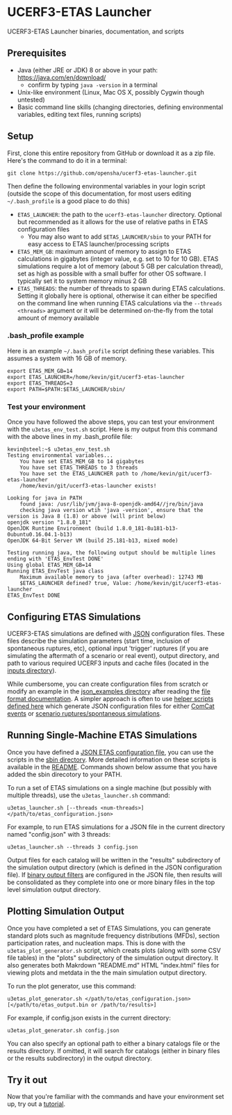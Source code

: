 # UCERF3-ETAS Launcher

UCERF3-ETAS Launcher binaries, documentation, and scripts

## Prerequisites

* Java (either JRE or JDK) 8 or above in your path: https://java.com/en/download/
  * confirm by typing `java -version` in a terminal
* Unix-like environment (Linux, Mac OS X, possibly Cygwin though untested)
* Basic command line skills (changing directories, defining environmental variables, editing text files, running scripts)

## Setup

First, clone this entire repository from GitHub or download it as a zip file. Here's the command to do it in a terminal:

`git clone https://github.com/opensha/ucerf3-etas-launcher.git`

Then define the following environmental variables in your login script (outside the scope of this documentation, for most users editing `~/.bash_profile` is a good place to do this)

  * `ETAS_LAUNCHER`: the path to the `ucerf3-etas-launcher` directory. Optional but recommended as it allows for the use of relative paths in ETAS configuration files
    * You may also want to add `$ETAS_LAUNCHER/sbin` to your PATH for easy access to ETAS launcher/processing scripts
  * `ETAS_MEM_GB`: maximum amount of memory to assign to ETAS calculations in gigabytes (integer value, e.g. set to 10 for 10 GB). ETAS simulations require a lot of memory (about 5 GB per calculation thread), set as high as possible with a small buffer for other OS software. I typically set it to system memory minus 2 GB
  * `ETAS_THREADS`: the number of threads to spawn during ETAS calculations. Setting it globally here is optional, otherwise it can either be specified on the command line when running ETAS calculations via the `--threads <threads>` argument or it will be determined on-the-fly from the total amount of memory available
  
### .bash_profile example

Here is an example `~/.bash_profile` script defining these variables. This assumes a system with 16 GB of memory.

```
export ETAS_MEM_GB=14
export ETAS_LAUNCHER=/home/kevin/git/ucerf3-etas-launcher
export ETAS_THREADS=3
export PATH=$PATH:$ETAS_LAUNCHER/sbin/
```

### Test your environment

Once you have followed the above steps, you can test your environment with the `u3etas_env_test.sh` script. Here is my output from this command with the above lines in my .bash_profile file:

```
kevin@steel:~$ u3etas_env_test.sh 
Testing environmental variables...
	You have set ETAS_MEM_GB to 14 gigabytes
	You have set ETAS_THREADS to 3 threads
	You have set the ETAS_LAUNCHER path to /home/kevin/git/ucerf3-etas-launcher
	/home/kevin/git/ucerf3-etas-launcher exists!

Looking for java in PATH
	found java: /usr/lib/jvm/java-8-openjdk-amd64//jre/bin/java
	checking java version wtih 'java -version', ensure that the version is Java 8 (1.8) or above (will print below)
openjdk version "1.8.0_181"
OpenJDK Runtime Environment (build 1.8.0_181-8u181-b13-0ubuntu0.16.04.1-b13)
OpenJDK 64-Bit Server VM (build 25.181-b13, mixed mode)

Testing running java, the following output should be multiple lines ending with 'ETAS_EnvTest DONE'
Using global ETAS_MEM_GB=14
Running ETAS_EnvTest java class
	Maximum available memory to java (after overhead): 12743 MB
	$ETAS_LAUNCHER defined? true, Value: /home/kevin/git/ucerf3-etas-launcher
ETAS_EnvTest DONE
```

## Configuring ETAS Simulations

UCERF3-ETAS simulations are defined with [JSON](https://beginnersbook.com/2015/04/json-tutorial/) configuration files. These files describe the simulation parameters (start time, inclusion of spontaneous ruptures, etc), optional input 'trigger' ruptures (if you are simulating the aftermath of a scenario or real event), output directory, and path to various required UCERF3 inputs and cache files (located in the [inputs directory](inputs)).

While cumbersome, you can create configuration files from scratch or modify an example in the [json_examples directory](json_examples) after reading the [file format documentation](json_examples/README.md). A simpler approach is often to use [helper scripts defined here](doc/CONFIGURING_SIMULATIONS.md) which generate JSON configuration files for either [ComCat events](doc/CONFIGURING_SIMULATIONS.md#configuring-simulations-for-comcat-events) or [scenario ruptures/spontaneous simulations](doc/CONFIGURING_SIMULATIONS.md#configuring-simulations-for-scenarios-or-spontaneous-events).

## Running Single-Machine ETAS Simulations

Once you have defined a [JSON ETAS configuration file](json_examples), you can use the scripts in the [sbin directory](sbin). More detailed information on these scripts is available in the [README](sbin/README.md). Commands shown below assume that you have added the sbin direcotory to your PATH.

To run a set of ETAS simulations on a single machine (but possibly with multiple threads), use the `u3etas_launcher.sh` command:

`u3etas_launcher.sh [--threads <num-threads>] </path/to/etas_configuration.json>`

For example, to run ETAS simulations for a JSON file in the current directory named "config.json" with 3 threads:

`u3etas_launcher.sh --threads 3 config.json`

Output files for each catalog will be written in the "results" subdirectory of the simulation output directory (which is defined in the JSON configuration file). If [binary output filters](json_examples/README.md#binary-output-filters) are configured in the JSON file, then results will be consolidated as they complete into one or more binary files in the top level simulation output directory.

## Plotting Simulation Output

Once you have completed a set of ETAS Simulations, you can generate standard plots such as magnitude frequency distributions (MFDs), section participation rates, and nucleation maps. This is done with the `u3etas_plot_generator.sh` script, which creats plots (along with some CSV file tables) in the "plots" subdirectory of the simulation output directory. It also generates both Makrdown "README.md" HTML "index.html" files for viewing plots and metdata in the the main simulation output directory.

To run the plot generator, use this command:

`u3etas_plot_generator.sh </path/to/etas_configuration.json> [</path/to/etas_output.bin or /path/to/results>]`

For example, if config.json exists in the current directory:

`u3etas_plot_generator.sh config.json`

You can also specify an optional path to either a binary catalogs file or the results directory. If omitted, it will search for catalogs (either in binary files or the results subdirectory) in the output directory.

## Try it out

Now that you're familiar with the commands and have your environment set up, try out a [tutorial](tutorial).
